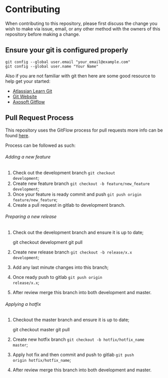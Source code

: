 # Contributing

When contributing to this repository, please first discuss the change you wish to make via issue,
email, or any other method with the owners of this repository before making a change.

## Ensure your git is configured properly

    git config --global user.email "your_email@example.com"
    git config --global user.name "Your Name"

Also if you are not familiar with git then here are some good resource to help get your started:

* [Atlassian Learn Git](https://www.atlassian.com/git/tutorials/what-is-version-control)
* [Git Website](https://git-scm.com/)
* [Axosoft Gitflow](https://blog.axosoft.com/gitflow/)

## Pull Request Process

This repository uses the GitFlow process for pull requests more info can be found [here](https://www.atlassian.com/git/tutorials/comparing-workflows/gitflow-workflow).

Process can be followed as such:

###### Adding a new feature
1. Check out the development branch <code>git checkout development</code>;
2. Create new feature branch <code>git checkout -b feature/new_feature development</code>;
3. Once your feature is ready commit and push <code>git push origin feature/new_feature</code>;
4. Create a pull request in gitlab to development branch.

###### Preparing a new release
1. Check out the development branch and ensure it is up to date;


      git checkout development
      git pull
2. Create new release branch <code>git checkout -b release/x.x development</code>;
3. Add any last minute changes into this branch;
4. Once ready push to gitlab <code>git push origin release/x.x</code>;
5. After review merge this branch into both development and master.

###### Applying a hotfix

1. Checkout the master branch and ensure it is up to date;


    git checkout master
    git pull
2. Create new hotfix branch <code>git checkout -b hotfix/hotfix_name master</code>;
3. Apply hot fix and then commit and push to gitlab <code>git push origin hotfix/hotfix_name</code>;
4. After review merge this branch into both development and master.
